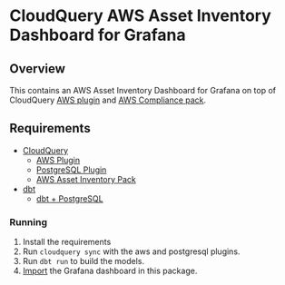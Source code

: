 # CloudQuery AWS Asset Inventory Dashboard for Grafana

## Overview

This contains an AWS Asset Inventory Dashboard for Grafana on top of CloudQuery [AWS plugin](https://hub.cloudquery.io/plugins/source/cloudquery/aws/v22.19.0/docs) and [AWS Compliance pack](https://hub.cloudquery.io/addons/transformation/cloudquery/aws-compliance-free/v0.0.1/docs).

## Requirements

- [CloudQuery](https://www.cloudquery.io/docs/quickstart)
  - [AWS Plugin](https://hub.cloudquery.io/plugins/source/cloudquery/aws)
  - [PostgreSQL Plugin](https://hub.cloudquery.io/plugins/source/cloudquery/postgresql)
  - [AWS Asset Inventory Pack](https://hub.cloudquery.io/addons/transformation/cloudquery/aws-asset-inventory/)
- [dbt](https://docs.getdbt.com/docs/core/pip-install)
  - [dbt + PostgreSQL](https://docs.getdbt.com/docs/core/connect-data-platform/postgres-setup)

### Running

1. Install the requirements
2. Run `cloudquery sync` with the aws and postgresql plugins.
3. Run `dbt run` to build the models.
4. [Import](https://grafana.com/docs/grafana/latest/dashboards/manage-dashboards/#export-and-import-dashboards) the Grafana dashboard in this package.
